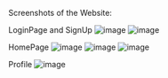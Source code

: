 Screenshots of the Website:

LoginPage and SignUp
![image](https://github.com/Abhinav1341/ByteHunt_website/assets/115495568/2266c53b-7ee7-42fb-8d2f-22e68c77bce1)
![image](https://github.com/Abhinav1341/ByteHunt_website/assets/115495568/ad6f4a89-9a37-42f3-978b-4319cc1c7e97)

HomePage
![image](https://github.com/Abhinav1341/ByteHunt_website/assets/115495568/9759e285-38fb-4e97-a3de-e07a833dccc1)
![image](https://github.com/Abhinav1341/ByteHunt_website/assets/115495568/330fb602-4d9f-4133-88e6-4c21ae3bbcf5)
![image](https://github.com/Abhinav1341/ByteHunt_website/assets/115495568/852b9dd4-ac04-4f33-9538-6ba8100dbbb4)

Profile
![image](https://github.com/Abhinav1341/ByteHunt_website/assets/115495568/45f832ea-09ed-4d64-b4ca-3fb2e053f65b)





